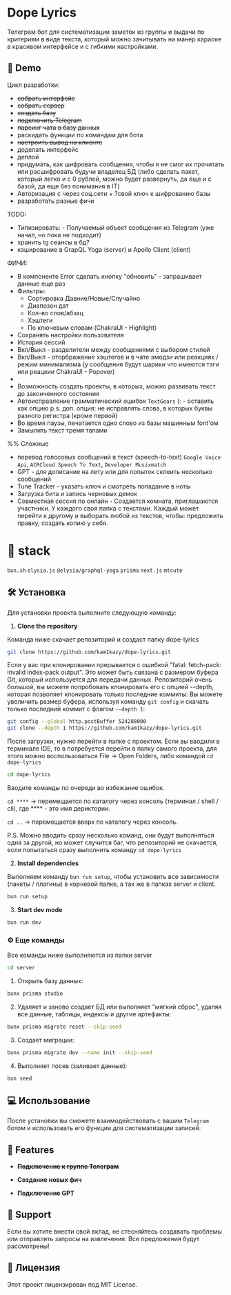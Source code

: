 # Dope Lyrics

Телеграм бот для систематизации заметок из группы и выдачи по критериям в виде текста, который можно зачитывать на манер караоке в красивом интерфейсе и с гибкими настройками.

## 🚀 Demo

Цикл разработки:
- ~~собрать интерфейс~~
- ~~собрать сервер~~
- ~~создать базу~~
- ~~подключить Telegram~~
- ~~парсинг чата в базу данных~~
- раскидать функции по командам для бота
- ~~настроить вывод на клиенте~~
- доделать интерфейс
- деплой
- придумать, как шифровать сообщения, чтобы я не смог их прочитать или расшифровать будучи владелец БД
  (либо сделать пакет, который легко и с 0 рублей, можно будет развернуть, да еще и с базой, да еще без понимания в IT)
- Авторизация с через соц.сети + ?свой ключ к шифрованию базы
- разработать разные фичи

TODO: 
- Типизировать: - Получаемый объект сообщения из Telegram (уже начал, но пока не подходит)
- хранить tg сеансы в бд?
- кэширование в GrapQL Yoga (server) и Apollo Client (client)

ФИЧИ:
- В компоненте Error сделать кнопку "обновить" - запрашивает данные еще раз
- Фильтры:
  - Сортировка Давние/Новые/Случайно
  - Диапозон дат
  - Кол-во слов/абзац
  - Хэштеги
  - По ключевым словам (ChakraUI - Highlight)
- Сохранять настройки пользователя
- История сессий
- Вкл/Выкл - разделители между сообщениями с выбором стилей
- Вкл/Выкл - оторбражение хэштегов и в чате эмодзи или реакциях / режим минимализма (у сообщения будут шарики что имеются тэги или реацкии ChakraUI - Popover)
- 
- Возможность создать проекты, в которых, можно развивать текст до законченного состояния
- Автоисправление грамматический ошибок `TextGears` (: - оставить как опцию
  p.s. доп. опция: не исправлять слова, в которых буквы разного регистра (кроме первой)
- Во время паузы, печатается одно слово из базы машинным font'ом 
- Замылить текст тремя тапами 

%% Сложные
- перевод голосовых сообщений в текст (speech-to-text)
  `Google Voice Api`,
  `ACRCloud Speech To Text`,
  `Developer Musixmatch`
- GPT - для дописание на лету или для попыток склеить несколько сообщений
- Tune Tracker - указать ключ и смотреть попадание в ноты
- Загрузка бита и запись черновых демок
- Совместная сессия по онлайн - Создается комната, приглашаются участники. У каждого своя папка с текстами. Каждый может перейти к другому и выборать любой из текстов, чтобы: предложить правку, создать копию у себя. 


# 🌟 stack

`bun.sh`
`elysia.js`
`@elysia/graphql-yoga`
`prisma`
`next.js`
`mtcute`

## 🛠️ Установка

Для установки проекта выполните следующую команду:

1. **Clone the repository**

Команда ниже скачает репозиторий и создаст папку dope-lyrics

```bash
git clone https://github.com/kam1kazy/dope-lyrics.git
```

Если у вас при клонировании прерывается с ошибкой "fatal: fetch-pack: invalid index-pack output".
Это может быть связана с размером буфера Git, который используется для передачи данных.
Репозиторий очень большой, вы можете попробовать клонировать его с опцией --depth, которая позволяет клонировать только последние коммиты:
Вы можете увеличить размер буфера, используя команду `git config` и скачать только последний коммит с флагом `--depth 1`:

```bash
git config --global http.postBuffer 524288000
git clone --depth 1 https://github.com/kam1kazy/dope-lyrics.git
```

После загрузки, нужно перейти в папке с проектом.
Если вы вводили в терминале IDE, то в потребуется перейти в папку самого проекта, для этого можно воспользоваться File -> Open Folders, либо командой `cd dope-lyrics`

```bash
cd dope-lyrics
```
Вводите команды по очереди во избежание ошибок.

`cd ****` -> перемещается по каталогу через консоль (терминал / shell / cli), где **** - это имя дериктории.

`cd ..` -> перемещается вверх по каталогу через консоль.

P.S. Можно вводить сразу несколько команд, они будут выполняться одна за другой, но может случится баг, что репозиторий не скачается, если попытаться сразу выполнить команду `cd dope-lyrics`

2. **Install dependencies**

Выполняем команду `bun run setup`, чтобы установить все зависимости (пакеты / плагины) в корневой папке, а так же в папках server и client.

```bash
bun run setup
```

3. **Start dev mode**

```bash
bun run dev
```

### ⚙️ Еще команды

Все команды ниже выполняются из папки server

```bash
cd server
```

1. Открыть базу данных:

```bash
bunx prisma studio
```

2. Удаляет и заново создает БД или выполняет "мягкий сброс", удаляя все данные, таблицы, индексы и другие артефакты:

```bash
bunx prisma migrate reset --skip-seed
```

3. Создает миграции:
```bash
bunx prisma migrate dev --name init --skip-seed
```

4. Выполняет посев (заливает данные):
```bash
bun seed
```


## 💻  Использование

После установки вы сможете взаимодействовать с вашим `Telegram` ботом и использовать его функции для систематизации записей.

## 🧐 Features

- **~~Подключение к группе Телеграм~~**

- **Создание новых фич**

- **Подключение GPT**

## 🙏 Support

Если вы хотите внести свой вклад, не стесняйтесь создавать проблемы или отправлять запросы на извлечение. Все предложения будут рассмотрены!

## 🍰 Лицензия

Этот проект лицензирован под MIT License.

